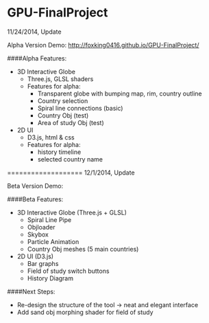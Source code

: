 GPU-FinalProject
================
11/24/2014, Update

Alpha Version Demo:  http://foxking0416.github.io/GPU-FinalProject/

####Alpha Features:

* 3D Interactive Globe
  - Three.js, GLSL shaders
  - Features for alpha: 
    - Transparent globe with bumping map, rim, country outline
    - Country selection
    - Spiral line connections (basic)
    - Country Obj (test)
    - Area of study Obj (test)
* 2D UI
  - D3.js, html & css
  - Features for alpha:
    - history timeline
    - selected country name

===================
12/1/2014, Update

Beta Version Demo:

####Beta Features:
* 3D Interactive Globe (Three.js + GLSL)
  - Spiral Line Pipe
  - Objloader
  - Skybox
  - Particle Animation
  - Country Obj meshes (5 main countries)
* 2D UI (D3.js)
  - Bar graphs
  - Field of study switch buttons
  - History Diagram

####Next Steps:
* Re-design the structure of the tool -> neat and elegant interface
* Add sand obj morphing shader for field of study
